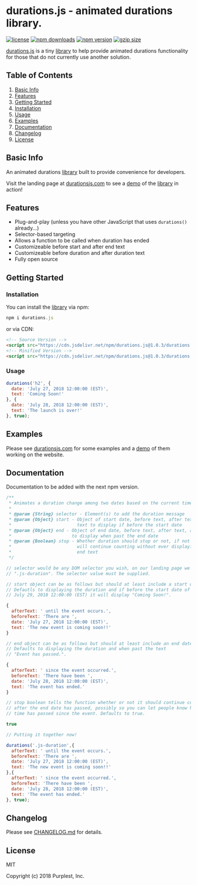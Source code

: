 durations.js - animated durations library.
============
[![license](https://img.shields.io/badge/license-MIT-9752e7.svg)](https://github.com/PurplestInc/durations.js/blob/master/LICENSE)
[![npm downloads](https://img.shields.io/npm/dt/durations.js.svg?colorB=9752e7)](https://www.npmjs.com/package/durations.js)
[![npm version](https://img.shields.io/npm/v/durations.js.svg?colorB=9752e7)](https://www.npmjs.com/package/durations.js#installation)
[![gzip size](https://img.shields.io/badge/gzip%20size-564%20B-9752e7.svg)](https://cdn.jsdelivr.net/npm/durations.js@1.0.3/durations.min.js?compression=gzip)

[durations.js](https://durationsjs.com) is a tiny [library](https://cdn.jsdelivr.net/npm/durations.js@1.0.3/durations.min.js?compression=gzip) to help provide animated durations functionality for those that do not currently use another solution.

Table of Contents
-----------------

1. [Basic Info](https://github.com/PurplestInc/durations.js#basic-info)
2. [Features](https://github.com/PurplestInc/durations.js#features)
3. [Getting Started](https://github.com/PurplestInc/durations.js#getting-started)
  1. [Installation](https://github.com/PurplestInc/durations.js#installation)
  2. [Usage](https://github.com/PurplestInc/durations.js#usage)
4. [Examples](https://github.com/PurplestInc/durations.js#examples)
5. [Documentation](https://github.com/PurplestInc/durations.js#documentation)
6. [Changelog](https://github.com/PurplestInc/durations.js#changelog)
7. [License](https://github.com/PurplestInc/durations.js#license)

Basic Info
-----------------

An animated durations [library](https://cdn.jsdelivr.net/npm/durations.js@1.0.3/durations.min.js?compression=gzip) built to provide convenience for developers.

Visit the landing page at [durationsjs.com](https://durationsjs.com) to see a [demo](https://durationsjs.com) of the [library](https://cdn.jsdelivr.net/npm/durations.js@1.0.3/durations.min.js?compression=gzip) in action!

Features
--------

* Plug-and-play (unless you have other JavaScript that uses `durations()` already...)
* Selector-based targeting
* Allows a function to be called when duration has ended
* Customizeable before start and after end text
* Customizeable before duration and after duration text
* Fully open source

Getting Started
---------------

### Installation

You can install the [library](https://cdn.jsdelivr.net/npm/durations.js@1.0.3/durations.min.js?compression=gzip) via npm:

```javascript
npm i durations.js
```

or via CDN:


```html
<!-- Source Version -->
<script src="https://cdn.jsdelivr.net/npm/durations.js@1.0.3/durations.js"></script>
<!-- Minified Version -->
<script src="https://cdn.jsdelivr.net/npm/durations.js@1.0.3/durations.min.js"></script>
```

### Usage

```javascript
durations('h2', {
  date: 'July 27, 2018 12:00:00 (EST)',
  text: 'Coming Soon!'
}, {
  date: 'July 28, 2018 12:00:00 (EST)',
  text: 'The launch is over!'
}, true);
```

Examples
--------

Please see [durationsjs.com](https://durationsjs.com) for some examples and a [demo](https://durationsjs.com) of them working on the website.

Documentation
-------------

Documentation to be added with the next npm version.

```javascript
/**
 * Animates a duration change among two dates based on the current time.
 * 
 * @param {String} selector - Element(s) to add the duration message
 * @param {Object} start - Object of start date, before text, after text, and
 *                         text to display if before the start date
 * @param {Object} end - Object of end date, before text, after text, and text
 *                       to display when past the end date
 * @param {Boolean} stop - Whether duration should stop or not, if not then it
 *                         will continue counting without ever displaying the
 *                         end text
 */

// selector would be any DOM selector you wish, on our landing page we use
// ".js-duration". The selector value must be supplied.

// start object can be as follows but should at least include a start date.
// Defautls to displaying the duration and if before the start date of 
// July 29, 2018 12:00:00 (EST) it will display "Coming Soon!".

{
  afterText: ' until the event occurs.',
  beforeText: 'There are ',
  date: 'July 27, 2018 12:00:00 (EST)',
  text: 'The new event is coming soon!!'
}

// end object can be as follows but should at least include an end date.
// Defaults to displaying the duration and when past the text
// "Event has passed.".

{
  afterText: ' since the event occurred.',
  beforeText: 'There have been ',
  date: 'July 28, 2018 12:00:00 (EST)',
  text: 'The event has ended.'
}

// stop boolean tells the function whether or not it should continue counting
// after the end date has passed, possibly so you can let people know how much
// time has passed since the event. Defaults to true.

true

// Putting it together now!

durations('.js-duration',{
  afterText: ' until the event occurs.',
  beforeText: 'There are ',
  date: 'July 27, 2018 12:00:00 (EST)',
  text: 'The new event is coming soon!!'
},{
  afterText: ' since the event occurred.',
  beforeText: 'There have been ',
  date: 'July 28, 2018 12:00:00 (EST)',
  text: 'The event has ended.'
}, true);
```

Changelog
---------

Please see [CHANGELOG.md](https://github.com/PurplestInc/durations.js/blob/master/CHANGELOG.md) for details.

License
-------

MIT

Copyright (c) 2018 Purplest, Inc.